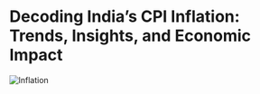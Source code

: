 # Decoding India’s CPI Inflation: Trends, Insights, and Economic Impact

![Inflation](https://github.com/Bhavana570/India_CPI_Inflation/blob/main/CPI%20INFLATION(Pic).jpeg)
